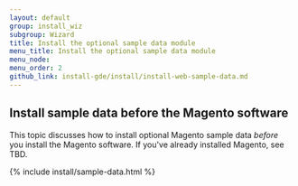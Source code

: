 ```yaml
---
layout: default
group: install_wiz 
subgroup: Wizard
title: Install the optional sample data module
menu_title: Install the optional sample data module
menu_node: 
menu_order: 2
github_link: install-gde/install/install-web-sample-data.md
---
```


## Install sample data before the Magento software

This topic discusses how to install optional Magento sample data *before* you install the Magento software. If you've already installed Magento, see TBD.
  
{% include install/sample-data.html %}